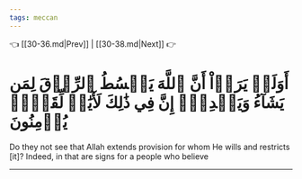 ```yaml
---
tags: meccan
---
```


👈 [[30-36.md|Prev]] | [[30-38.md|Next]] 👉

# أَوَلَمۡ يَرَوۡاْ أَنَّ ٱللَّهَ يَبۡسُطُ ٱلرِّزۡقَ لِمَن يَشَآءُ وَيَقۡدِرُۚ إِنَّ فِي ذَٰلِكَ لَأٓيَٰتٖ لِّقَوۡمٖ يُؤۡمِنُونَ

Do they not see that Allah extends provision for whom He wills and restricts [it]? Indeed, in that are signs for a people who believe

---


